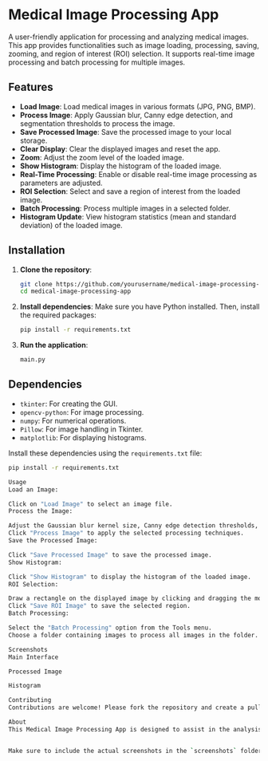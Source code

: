 # Medical Image Processing App

A user-friendly application for processing and analyzing medical images. This app provides functionalities such as image loading, processing, saving, zooming, and region of interest (ROI) selection. It supports real-time image processing and batch processing for multiple images.

## Features

- **Load Image**: Load medical images in various formats (JPG, PNG, BMP).
- **Process Image**: Apply Gaussian blur, Canny edge detection, and segmentation thresholds to process the image.
- **Save Processed Image**: Save the processed image to your local storage.
- **Clear Display**: Clear the displayed images and reset the app.
- **Zoom**: Adjust the zoom level of the loaded image.
- **Show Histogram**: Display the histogram of the loaded image.
- **Real-Time Processing**: Enable or disable real-time image processing as parameters are adjusted.
- **ROI Selection**: Select and save a region of interest from the loaded image.
- **Batch Processing**: Process multiple images in a selected folder.
- **Histogram Update**: View histogram statistics (mean and standard deviation) of the loaded image.

## Installation

1. **Clone the repository**:
    ```bash
    git clone https://github.com/yourusername/medical-image-processing-app.git
    cd medical-image-processing-app
    ```

2. **Install dependencies**:
    Make sure you have Python installed. Then, install the required packages:
    ```bash
    pip install -r requirements.txt
    ```

3. **Run the application**:
    ```bash
    main.py
    ```

## Dependencies

- `tkinter`: For creating the GUI.
- `opencv-python`: For image processing.
- `numpy`: For numerical operations.
- `Pillow`: For image handling in Tkinter.
- `matplotlib`: For displaying histograms.

Install these dependencies using the `requirements.txt` file:
```bash
pip install -r requirements.txt

Usage
Load an Image:

Click on "Load Image" to select an image file.
Process the Image:

Adjust the Gaussian blur kernel size, Canny edge detection thresholds, and segmentation threshold using the sliders.
Click "Process Image" to apply the selected processing techniques.
Save the Processed Image:

Click "Save Processed Image" to save the processed image.
Show Histogram:

Click "Show Histogram" to display the histogram of the loaded image.
ROI Selection:

Draw a rectangle on the displayed image by clicking and dragging the mouse to select a region of interest.
Click "Save ROI Image" to save the selected region.
Batch Processing:

Select the "Batch Processing" option from the Tools menu.
Choose a folder containing images to process all images in the folder.

Screenshots
Main Interface

Processed Image

Histogram

Contributing
Contributions are welcome! Please fork the repository and create a pull request with your changes.

About
This Medical Image Processing App is designed to assist in the analysis and processing of medical images, providing essential tools for researchers and healthcare professionals.


Make sure to include the actual screenshots in the `screenshots` folder and adjust the paths accordingly. Replace `yourusername` with your actual GitHub username in the repository URL. Adjust the content as necessary to match your specific implementation and project details.
